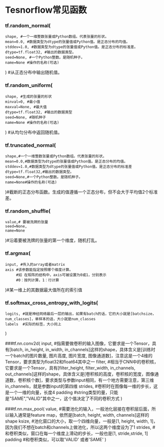 # Tesnorflow常见函数

### tf.random_normal(
	shape, #一个一维整数张量或Python数组。代表张量的形状。
	mean=0.0, #数据类型为dtype的张量值或Python值。是正态分布的均值。
	stddev=1.0, #数据类型为dtype的张量值或Python值。是正态分布的标准差。
	dtype=tf.float32, #输出的数据类型。
	seed=None, #一个Python整数。是随机种子。
	name=None #操作的名称(可选)
) #从正态分布中输出随机值。


### tf.random_uniform(
    shape, #生成的张量的形状
    minval=0, #最小值
    maxval=None, #最大值
    dtype=tf.float32, #输出的数据类型
    seed=None, #随机种子
    name=None #操作的名称(可选)
) #从均匀分布中返回随机值。

### tf.truncated_normal(
	shape,#一个一维整数张量或Python数组。代表张量的形状。
	mean=0.0,#数据类型为dtype的张量值或Python值。是正态分布的均值。
	stddev=1.0,#数据类型为dtype的张量值或Python值。是正态分布的标准差
	dtype=tf.float32,#输出的数据类型。
	seed=None,#一个Python整数。是随机种子。
	name=None#操作的名称(可选)
)#截断的正态分布函数。生成的值遵循一个正态分布，但不会大于平均值2个标准差。

### tf.random_shuffle(
	value,# 要被洗牌的张量
    seed=None,
    name=None

)#沿着要被洗牌的张量的第一个维度，随机打乱。

### tf.argmax(
	input, #传入的array或者matrix
	axis #该参数能指定按照哪个维度计算。
		 #如 在矩阵的结构中，axis可被设置为0或1，分别表示
		 #0：按列计算，1：行计算
)#某一维上的其数据最大值所在的索引值

### tf.softmax_cross_entropy_with_logits(
	logits, #就是神经网络最后一层的输出，如果有batch的话，它的大小就是[batchsize，num_classes]，单样本的话，大小就是num_classes
	labels  #实际的标签，大小同上
)

###tf.nn.conv2d(
	input, #指需要做卷积的输入图像，它要求是一个Tensor，具有[batch, in_height, in_width, in_channels]这样的shape，具体含义是[训练时一个batch的图片数量, 图片高度, 图片宽度, 图像通道数]，注意这是一个4维的Tensor，要求类型为float32和float64其中之一
	filter, #相当于CNN中的卷积核，它要求是一个Tensor，具有[filter_height, filter_width, in_channels, out_channels]这样的shape，具体含义是[卷积核的高度，卷积核的宽度，图像通道数，卷积核个数]，要求类型与参数input相同，有一个地方需要注意，第三维in_channels，就是参数input的第四维
	strides, #卷积时在图像每一维的步长，这是一个一维的向量，长度4
	padding #string类型的量，只能是"SAME","VALID"其中之一，这个值决定了不同的卷积方式
)

###tf.nn.max_pool(
	value, #需要池化的输入，一般池化层接在卷积层后面，所以输入通常是feature map，依然是[batch, height, width, channels]这样的shape
	ksize, #池化窗口的大小，取一个四维向量，一般是[1, height, width, 1]，因为我们不想在batch和channels上做池化，所以这两个维度设为了1
	strides, #和卷积类似，窗口在每一个维度上滑动的步长，一般也是[1, stride,stride, 1]
	padding #和卷积类似，可以取'VALID' 或者'SAME'
)
	

	
	